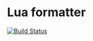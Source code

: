 # Lua formatter

[![Build Status](https://travis-ci.org/iMega/luaformatter.svg?branch=master)](https://travis-ci.org/iMega/luaformatter)
